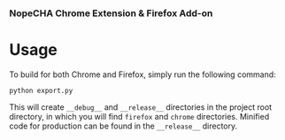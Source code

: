 ### NopeCHA Chrome Extension & Firefox Add-on

# Usage

To build for both Chrome and Firefox, simply run the following command:

`python export.py`

This will create `__debug__` and `__release__` directories in the project root directory, in which you will find `firefox` and `chrome` directories. Minified code for production can be found in the `__release__` directory.

